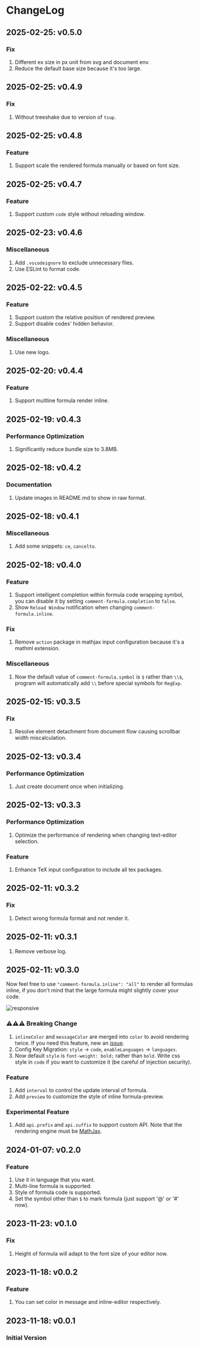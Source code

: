 # ChangeLog

## 2025-02-25: v0.5.0
### Fix
1. Different ex size in px unit from svg and document env.
2. Reduce the default base size because it's too large.

## 2025-02-25: v0.4.9
### Fix
1. Without treeshake due to version of `tsup`.

## 2025-02-25: v0.4.8
### Feature
1. Support scale the rendered formula manually or based on font size.

## 2025-02-25: v0.4.7
### Feature
1. Support custom `code` style without reloading window.

## 2025-02-23: v0.4.6
### Miscellaneous
1. Add `.vscodeignore` to exclude unnecessary files.
2. Use ESLint to format code.

## 2025-02-22: v0.4.5
### Feature
1. Support custom the relative position of rendered preview.
2. Support disable codes' hidden behavior.
### Miscellaneous
1. Use new logo.

## 2025-02-20: v0.4.4
### Feature
1. Support multline formula render inline.

## 2025-02-19: v0.4.3
### Performance Optimization
1. Significantly reduce bundle size to 3.8MB.

## 2025-02-18: v0.4.2
### Documentation
1. Update images in README.md to show in raw format.

## 2025-02-18: v0.4.1
### Miscellaneous
1. Add some snippets: `ce`, `cancelto`.

## 2025-02-18: v0.4.0
### Feature
1. Support intelligent completion within formula code wrapping symbol, you can disable it by setting `comment-formula.completion` to `false`.
2. Show `Reload Window` notification when changing `comment-formula.inline`.

### Fix
1. Remove `action` package in mathjax input configuration because it's a mathml extension.

### Miscellaneous
1. Now the default value of `comment-formula.symbol` is `$` rather than `\\$`, program will automatically add `\\` before special symbols for `RegExp`.

## 2025-02-15: v0.3.5
### Fix
1. Resolve element detachment from document flow causing scrollbar width miscalculation.

## 2025-02-13: v0.3.4
### Performance Optimization
1. Just create document once when initializing.

## 2025-02-13: v0.3.3
### Performance Optimization
1. Optimize the performance of rendering when changing text-editor selection.

### Feature
1. Enhance TeX input configuration to include all tex packages.

## 2025-02-11: v0.3.2
### Fix
1. Detect wrong formula format and not render it.

## 2025-02-11: v0.3.1
1. Remove verbose log.

## 2025-02-11: v0.3.0
Now feel free to use `"comment-formula.inline": "all"` to render all formulas inline, if you don't mind that the large formula might slightly cover your code.

![responsive](https://github.com/howcasperwhat/comment-formula/blob/main/res/responsive.gif)

### :warning::warning::warning: Breaking Change
1. `inlineColor` and `messageColor` are merged into `color` to avoid rendering twice. If you need this feature, new an [issue](https://github.com/howcasperwhat/comment-formula/issues/new).
2. Config Key Migration: `style` -> `code`, `enableLanguages` -> `languages`.
3. Now default `style` is `font-weight: bold;` rather than `bold`. Write css style in `code` if you want to customize it (be careful of injection security).

### Feature
1. Add `interval` to control the update interval of formula.
2. Add `preview` to customize the style of inline formula-preview.

### Experimental Feature
1. Add `api.prefix` and `api.suffix` to support custom API. Note that the rendering engine must be [MathJax](https://www.mathjax.org/).

## 2024-01-07: v0.2.0
### Feature
1. Use it in language that you want.
2. Multi-line formula is supported.
3. Style of formula code is supported.
4. Set the symbol other than `$` to mark formula (just support '@' or '#' now).

## 2023-11-23: v0.1.0
### Fix
1. Height of formula will adapt to the font size of your editor now.

## 2023-11-18: v0.0.2
### Feature 
1. You can set color in message and inline-editor respectively.

## 2023-11-18: v0.0.1
### Initial Version